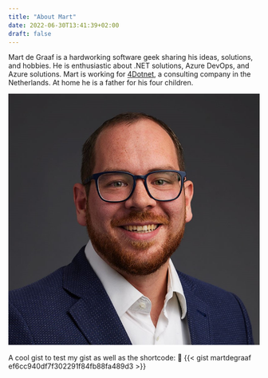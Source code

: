 ```yaml
---
title: "About Mart"
date: 2022-06-30T13:41:39+02:00
draft: false
---
```




Mart de Graaf is a hardworking software geek sharing his ideas, solutions, and hobbies. He is enthusiastic about .NET solutions, Azure DevOps, and Azure solutions. Mart is working for [4Dotnet](https://www.4dotnet.nl/), a consulting company in the Netherlands. At home he is a father for his four children.

![Mart](/images/mart_square.jpg)

A cool gist to test my gist as well as the shortcode: :clap:
{{< gist martdegraaf ef6cc940df7f302291f84fb88fa489d3 >}}
